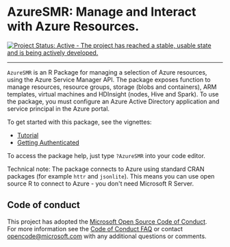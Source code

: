 # AzureSMR: Manage and Interact with Azure Resources.

[![Project Status: Active - The project has reached a stable, usable state and is being actively developed.](http://www.repostatus.org/badges/latest/active.svg)](http://www.repostatus.org/#active)
 
---
 
 `AzureSMR` is an R Package for managing a selection of Azure resources, using the Azure Service Manager API. The package exposes function to manage resources, resource groups, storage (blobs and containers), ARM templates, virtual machines and HDInsight (nodes, Hive and Spark).  To use the package, you must configure an Azure Active Directory application and service principal in the Azure portal.

To get started with this package, see the vignettes:

  * [Tutorial](http://htmlpreview.github.io/?https://github.com/Microsoft/AzureSMR/blob/master/inst/doc/tutorial.html)
  * [Getting Authenticated](http://htmlpreview.github.io/?https://github.com/Microsoft/AzureSMR/blob/master/inst/doc/Authentication.html)

To access the package help, just type `?AzureSMR` into your code editor.

Technical note: The package connects to Azure using standard CRAN packages (for example `httr` and `jsonlite`). This means you can use open source R to connect to Azure - you don't need Microsoft R Server.


## Code of conduct

This project has adopted the [Microsoft Open Source Code of Conduct](https://opensource.microsoft.com/codeofconduct/).  
For more information see the [Code of Conduct FAQ](https://opensource.microsoft.com/codeofconduct/faq/) or
contact [opencode@microsoft.com](mailto:opencode@microsoft.com) with any additional questions or comments.
